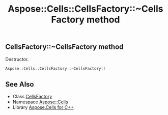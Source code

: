﻿---
title: Aspose::Cells::CellsFactory::~CellsFactory method
linktitle: ~CellsFactory
second_title: Aspose.Cells for C++ API Reference
description: 'Aspose::Cells::CellsFactory::~CellsFactory method. Destructor in C++.'
type: docs
weight: 200
url: /cpp/aspose.cells/cellsfactory/~cellsfactory/
---
## CellsFactory::~CellsFactory method


Destructor.

```cpp
Aspose::Cells::CellsFactory::~CellsFactory()
```

## See Also

* Class [CellsFactory](../)
* Namespace [Aspose::Cells](../../)
* Library [Aspose.Cells for C++](../../../)

